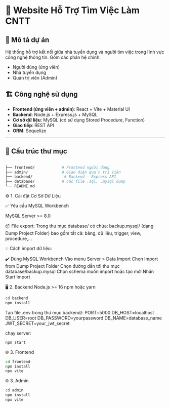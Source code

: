 # 💼 Website Hỗ Trợ Tìm Việc Làm CNTT

## 🧩 Mô tả dự án

Hệ thống hỗ trợ kết nối giữa nhà tuyển dụng và người tìm việc trong lĩnh vực công nghệ thông tin. Gồm các phân hệ chính:
- Người dùng (ứng viên)
- Nhà tuyển dụng
- Quản trị viên (Admin)

## 🏗 Công nghệ sử dụng

- **Frontend (ứng viên + admin)**: React + Vite + Material UI
- **Backend**: Node.js + Express.js + MySQL
- **Cơ sở dữ liệu**: MySQL (có sử dụng Stored Procedure, Function)
- **Giao tiếp**: REST API
- **ORM**: Sequelize

---

## 📁 Cấu trúc thư mục
```bash

├── frontend/            # Frontend người dùng
├── admin/               # Giao diện quản trị viên
├── backend/              # Backend - Express API
├── database/            # Các file .sql, .mysql dump
└── README.md
```
⚙️ 1. Cài đặt Cơ Sở Dữ Liệu

✅ Yêu cầu
MySQL Workbench

MySQL Server >= 8.0

📦 File export:
Trong thư mục database/ có chứa:
backup.mysql/ (dạng Dump Project Folder) bao gồm tất cả: bảng, dữ liệu, trigger, view, procedure,...

💡 Cách import dữ liệu:

✔️ Dùng MySQL Workbench
Vào menu Server > Data Import
Chọn Import from Dump Project Folder
Chọn đường dẫn tới thư mục database/backup.mysql
Chọn schema muốn import hoặc tạo mới
Nhấn Start Import

🖥️ 2. Backend
Node.js >= 16
npm hoặc yarn
```bash
cd backend
npm install
```
Tạo file .env trong thư mục backend/:
PORT=5000
DB_HOST=localhost
DB_USER=root
DB_PASSWORD=yourpassword
DB_NAME=database_name
JWT_SECRET=your_jwt_secret

chạy server:
```bash
npm start
```

🌐 3. Frontend 
```bash
cd frontend
npm install
npx vite
```
🌐 3. Admin 
```bash
cd admin
npm install
npx vite
```



